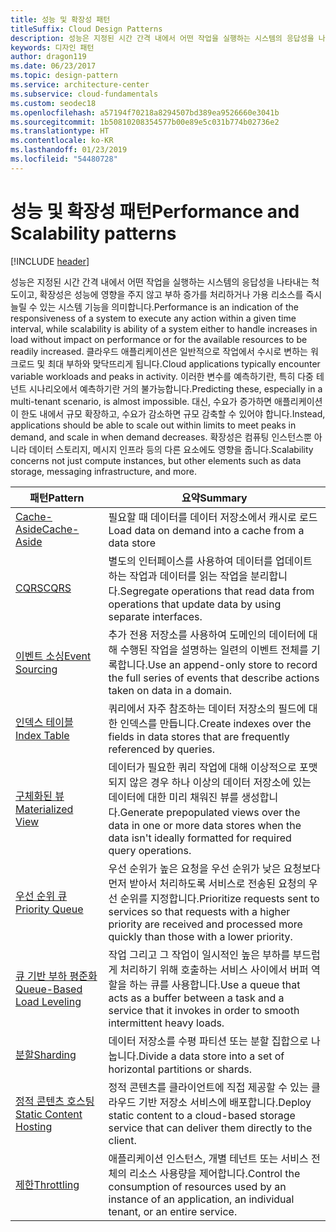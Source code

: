 ```yaml
---
title: 성능 및 확장성 패턴
titleSuffix: Cloud Design Patterns
description: 성능은 지정된 시간 간격 내에서 어떤 작업을 실행하는 시스템의 응답성을 나타내는 척도이고, 확장성은 성능에 영향을 주지 않고 부하 증가를 처리하거나 가용 리소스를 즉시 늘릴 수 있는 시스템 기능을 의미합니다. 클라우드 애플리케이션은 일반적으로 작업에서 수시로 변하는 워크로드 및 최대 부하와 맞닥뜨리게 됩니다. 이러한 변수를 예측하기란, 특히 다중 테넌트 시나리오에서 예측하기란 거의 불가능합니다. 대신, 수요가 증가하면 애플리케이션이 한도 내에서 규모 확장하고, 수요가 감소하면 규모 감축할 수 있어야 합니다. 확장성은 컴퓨팅 인스턴스뿐 아니라 데이터 스토리지, 메시지 인프라 등의 다른 요소에도 영향을 줍니다.
keywords: 디자인 패턴
author: dragon119
ms.date: 06/23/2017
ms.topic: design-pattern
ms.service: architecture-center
ms.subservice: cloud-fundamentals
ms.custom: seodec18
ms.openlocfilehash: a57194f70218a8294507bd389ea9526660e3041b
ms.sourcegitcommit: 1b50810208354577b00e89e5c031b774b02736e2
ms.translationtype: HT
ms.contentlocale: ko-KR
ms.lasthandoff: 01/23/2019
ms.locfileid: "54480728"
---
```

# <a name="performance-and-scalability-patterns"></a><span data-ttu-id="636fc-108">성능 및 확장성 패턴</span><span class="sxs-lookup"><span data-stu-id="636fc-108">Performance and Scalability patterns</span></span>

[!INCLUDE [header](../../_includes/header.md)]

<span data-ttu-id="636fc-109">성능은 지정된 시간 간격 내에서 어떤 작업을 실행하는 시스템의 응답성을 나타내는 척도이고, 확장성은 성능에 영향을 주지 않고 부하 증가를 처리하거나 가용 리소스를 즉시 늘릴 수 있는 시스템 기능을 의미합니다.</span><span class="sxs-lookup"><span data-stu-id="636fc-109">Performance is an indication of the responsiveness of a system to execute any action within a given time interval, while scalability is ability of a system either to handle increases in load without impact on performance or for the available resources to be readily increased.</span></span> <span data-ttu-id="636fc-110">클라우드 애플리케이션은 일반적으로 작업에서 수시로 변하는 워크로드 및 최대 부하와 맞닥뜨리게 됩니다.</span><span class="sxs-lookup"><span data-stu-id="636fc-110">Cloud applications typically encounter variable workloads and peaks in activity.</span></span> <span data-ttu-id="636fc-111">이러한 변수를 예측하기란, 특히 다중 테넌트 시나리오에서 예측하기란 거의 불가능합니다.</span><span class="sxs-lookup"><span data-stu-id="636fc-111">Predicting these, especially in a multi-tenant scenario, is almost impossible.</span></span> <span data-ttu-id="636fc-112">대신, 수요가 증가하면 애플리케이션이 한도 내에서 규모 확장하고, 수요가 감소하면 규모 감축할 수 있어야 합니다.</span><span class="sxs-lookup"><span data-stu-id="636fc-112">Instead, applications should be able to scale out within limits to meet peaks in demand, and scale in when demand decreases.</span></span> <span data-ttu-id="636fc-113">확장성은 컴퓨팅 인스턴스뿐 아니라 데이터 스토리지, 메시지 인프라 등의 다른 요소에도 영향을 줍니다.</span><span class="sxs-lookup"><span data-stu-id="636fc-113">Scalability concerns not just compute instances, but other elements such as data storage, messaging infrastructure, and more.</span></span>

|                           <span data-ttu-id="636fc-114">패턴</span><span class="sxs-lookup"><span data-stu-id="636fc-114">Pattern</span></span>                            |                                                                        <span data-ttu-id="636fc-115">요약</span><span class="sxs-lookup"><span data-stu-id="636fc-115">Summary</span></span>                                                                         |
|--------------------------------------------------------------|--------------------------------------------------------------------------------------------------------------------------------------------------------|
|               [<span data-ttu-id="636fc-116">Cache-Aside</span><span class="sxs-lookup"><span data-stu-id="636fc-116">Cache-Aside</span></span>](../cache-aside.md)               |                                                   <span data-ttu-id="636fc-117">필요할 때 데이터를 데이터 저장소에서 캐시로 로드</span><span class="sxs-lookup"><span data-stu-id="636fc-117">Load data on demand into a cache from a data store</span></span>                                                   |
|                      [<span data-ttu-id="636fc-118">CQRS</span><span class="sxs-lookup"><span data-stu-id="636fc-118">CQRS</span></span>](../cqrs.md)                      |                           <span data-ttu-id="636fc-119">별도의 인터페이스를 사용하여 데이터를 업데이트하는 작업과 데이터를 읽는 작업을 분리합니다.</span><span class="sxs-lookup"><span data-stu-id="636fc-119">Segregate operations that read data from operations that update data by using separate interfaces.</span></span>                           |
|            [<span data-ttu-id="636fc-120">이벤트 소싱</span><span class="sxs-lookup"><span data-stu-id="636fc-120">Event Sourcing</span></span>](../event-sourcing.md)            |                     <span data-ttu-id="636fc-121">추가 전용 저장소를 사용하여 도메인의 데이터에 대해 수행된 작업을 설명하는 일련의 이벤트 전체를 기록합니다.</span><span class="sxs-lookup"><span data-stu-id="636fc-121">Use an append-only store to record the full series of events that describe actions taken on data in a domain.</span></span>                      |
|               [<span data-ttu-id="636fc-122">인덱스 테이블</span><span class="sxs-lookup"><span data-stu-id="636fc-122">Index Table</span></span>](../index-table.md)               |                                <span data-ttu-id="636fc-123">쿼리에서 자주 참조하는 데이터 저장소의 필드에 대한 인덱스를 만듭니다.</span><span class="sxs-lookup"><span data-stu-id="636fc-123">Create indexes over the fields in data stores that are frequently referenced by queries.</span></span>                                |
|         [<span data-ttu-id="636fc-124">구체화된 뷰</span><span class="sxs-lookup"><span data-stu-id="636fc-124">Materialized View</span></span>](../materialized-view.md)         |       <span data-ttu-id="636fc-125">데이터가 필요한 쿼리 작업에 대해 이상적으로 포맷되지 않은 경우 하나 이상의 데이터 저장소에 있는 데이터에 대한 미리 채워진 뷰를 생성합니다.</span><span class="sxs-lookup"><span data-stu-id="636fc-125">Generate prepopulated views over the data in one or more data stores when the data isn't ideally formatted for required query operations.</span></span>        |
|            [<span data-ttu-id="636fc-126">우선 순위 큐</span><span class="sxs-lookup"><span data-stu-id="636fc-126">Priority Queue</span></span>](../priority-queue.md)            | <span data-ttu-id="636fc-127">우선 순위가 높은 요청을 우선 순위가 낮은 요청보다 먼저 받아서 처리하도록 서비스로 전송된 요청의 우선 순위를 지정합니다.</span><span class="sxs-lookup"><span data-stu-id="636fc-127">Prioritize requests sent to services so that requests with a higher priority are received and processed more quickly than those with a lower priority.</span></span> |
| [<span data-ttu-id="636fc-128">큐 기반 부하 평준화</span><span class="sxs-lookup"><span data-stu-id="636fc-128">Queue-Based Load Leveling</span></span>](../queue-based-load-leveling.md) |              <span data-ttu-id="636fc-129">작업 그리고 그 작업이 일시적인 높은 부하를 부드럽게 처리하기 위해 호출하는 서비스 사이에서 버퍼 역할을 하는 큐를 사용합니다.</span><span class="sxs-lookup"><span data-stu-id="636fc-129">Use a queue that acts as a buffer between a task and a service that it invokes in order to smooth intermittent heavy loads.</span></span>               |
|                  [<span data-ttu-id="636fc-130">분할</span><span class="sxs-lookup"><span data-stu-id="636fc-130">Sharding</span></span>](../sharding.md)                  |                                           <span data-ttu-id="636fc-131">데이터 저장소를 수평 파티션 또는 분할 집합으로 나눕니다.</span><span class="sxs-lookup"><span data-stu-id="636fc-131">Divide a data store into a set of horizontal partitions or shards.</span></span>                                           |
|    [<span data-ttu-id="636fc-132">정적 콘텐츠 호스팅</span><span class="sxs-lookup"><span data-stu-id="636fc-132">Static Content Hosting</span></span>](../static-content-hosting.md)    |                          <span data-ttu-id="636fc-133">정적 콘텐츠를 클라이언트에 직접 제공할 수 있는 클라우드 기반 저장소 서비스에 배포합니다.</span><span class="sxs-lookup"><span data-stu-id="636fc-133">Deploy static content to a cloud-based storage service that can deliver them directly to the client.</span></span>                          |
|                [<span data-ttu-id="636fc-134">제한</span><span class="sxs-lookup"><span data-stu-id="636fc-134">Throttling</span></span>](../throttling.md)                |                <span data-ttu-id="636fc-135">애플리케이션 인스턴스, 개별 테넌트 또는 서비스 전체의 리소스 사용량을 제어합니다.</span><span class="sxs-lookup"><span data-stu-id="636fc-135">Control the consumption of resources used by an instance of an application, an individual tenant, or an entire service.</span></span>                 |

